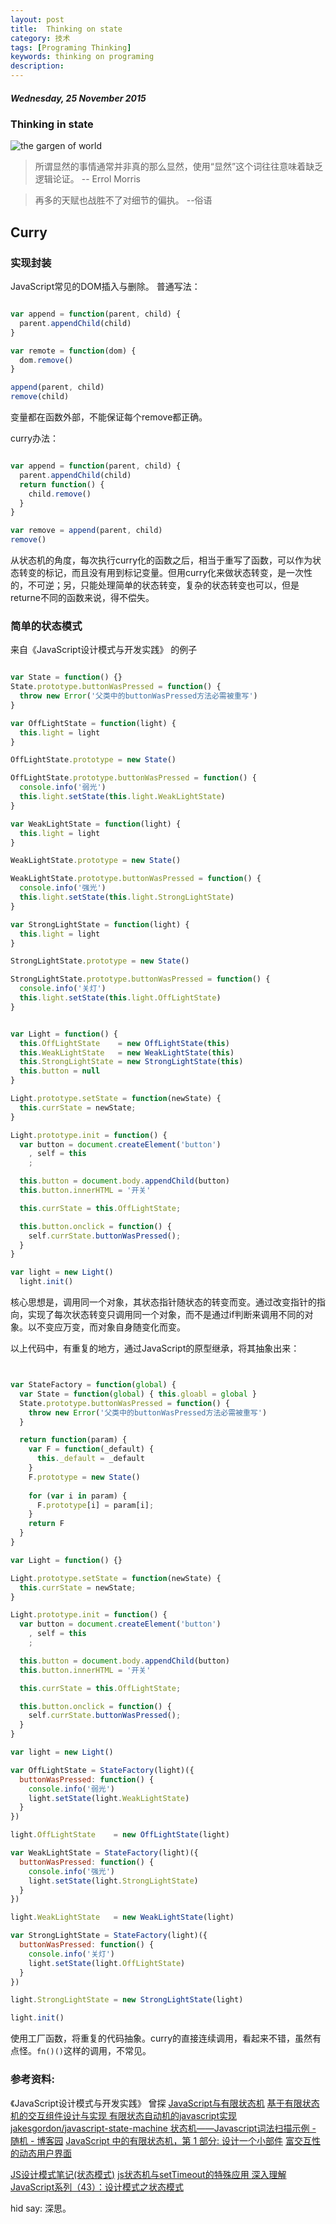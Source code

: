 ```yaml
---
layout: post
title:  Thinking on state
category: 技术
tags: [Programing Thinking]
keywords: thinking on programing
description:
---
```


##### Wednesday, 25 November 2015

### Thinking in state

![the gargen of world](/../../assets/img/tech/2015/the_garden_of_world_59.PNG)

> 所谓显然的事情通常并非真的那么显然，使用“显然”这个词往往意味着缺乏逻辑论证。 -- Errol Morris

> 再多的天赋也战胜不了对细节的偏执。  --俗语

## Curry

### 实现封装

JavaScript常见的DOM插入与删除。
普通写法：

````javascript

var append = function(parent, child) {
  parent.appendChild(child)
}

var remote = function(dom) {
  dom.remove()
}

append(parent, child)
remove(child)
````
变量都在函数外部，不能保证每个remove都正确。

curry办法：

````javascript

var append = function(parent, child) {
  parent.appendChild(child)
  return function() {
    child.remove()
  }
}

var remove = append(parent, child)
remove()

````

从状态机的角度，每次执行curry化的函数之后，相当于重写了函数，可以作为状态转变的标记，而且没有用到标记变量。但用curry化来做状态转变，是一次性的，不可逆；另，只能处理简单的状态转变，复杂的状态转变也可以，但是returne不同的函数来说，得不偿失。

### 简单的状态模式
来自《JavaScript设计模式与开发实践》 的例子

````javascript

var State = function() {}
State.prototype.buttonWasPressed = function() {
  throw new Error('父类中的buttonWasPressed方法必需被重写')
}

var OffLightState = function(light) {
  this.light = light
}

OffLightState.prototype = new State()

OffLightState.prototype.buttonWasPressed = function() {
  console.info('弱光')
  this.light.setState(this.light.WeakLightState)
}

var WeakLightState = function(light) {
  this.light = light
}

WeakLightState.prototype = new State()

WeakLightState.prototype.buttonWasPressed = function() {
  console.info('强光')
  this.light.setState(this.light.StrongLightState)
}

var StrongLightState = function(light) {
  this.light = light
}

StrongLightState.prototype = new State()

StrongLightState.prototype.buttonWasPressed = function() {
  console.info('关灯')
  this.light.setState(this.light.OffLightState)
}


var Light = function() {
  this.OffLightState    = new OffLightState(this)
  this.WeakLightState   = new WeakLightState(this)
  this.StrongLightState = new StrongLightState(this)
  this.button = null
}

Light.prototype.setState = function(newState) {
  this.currState = newState;
}

Light.prototype.init = function() {
  var button = document.createElement('button')
    , self = this
    ;

  this.button = document.body.appendChild(button)
  this.button.innerHTML = '开关'

  this.currState = this.OffLightState;

  this.button.onclick = function() {
    self.currState.buttonWasPressed();
  }
}

var light = new Light()
  light.init()

````

核心思想是，调用同一个对象，其状态指针随状态的转变而变。通过改变指针的指向，实现了每次状态转变只调用同一个对象，而不是通过if判断来调用不同的对象。以不变应万变，而对象自身随变化而变。

以上代码中，有重复的地方，通过JavaScript的原型继承，将其抽象出来：

````javascript


var StateFactory = function(global) {
  var State = function(global) { this.gloabl = global }
  State.prototype.buttonWasPressed = function() {
    throw new Error('父类中的buttonWasPressed方法必需被重写')
  }

  return function(param) {
    var F = function(_default) {
      this._default = _default
    }
    F.prototype = new State()
    
    for (var i in param) {
      F.prototype[i] = param[i];
    }
    return F
  }
}

var Light = function() {}

Light.prototype.setState = function(newState) {
  this.currState = newState;
}

Light.prototype.init = function() {
  var button = document.createElement('button')
    , self = this
    ;

  this.button = document.body.appendChild(button)
  this.button.innerHTML = '开关'

  this.currState = this.OffLightState;

  this.button.onclick = function() {
    self.currState.buttonWasPressed();
  }
}

var light = new Light()

var OffLightState = StateFactory(light)({
  buttonWasPressed: function() {
    console.info('弱光')
    light.setState(light.WeakLightState)
  }
})

light.OffLightState    = new OffLightState(light)

var WeakLightState = StateFactory(light)({
  buttonWasPressed: function() {
    console.info('强光')
    light.setState(light.StrongLightState)
  }
})

light.WeakLightState   = new WeakLightState(light)

var StrongLightState = StateFactory(light)({
  buttonWasPressed: function() {
    console.info('关灯')
    light.setState(light.OffLightState)
  }
})

light.StrongLightState = new StrongLightState(light)

light.init()

````

使用工厂函数，将重复的代码抽象。curry的直接连续调用，看起来不错，虽然有点怪。`fn()()`这样的调用，不常见。


### 参考资料:
《JavaScript设计模式与开发实践》 曾探
[JavaScript与有限状态机](http://www.ruanyifeng.com/blog/2013/09/finite-state_machine_for_javascript.html)
[基于有限状态机的交互组件设计与实现 ](http://ued.taobao.org/blog/2012/10/fsm/)
[有限状态自动机的javascript实现](http://yiminghe.iteye.com/blog/407443)
[jakesgordon/javascript-state-machine ](https://github.com/jakesgordon/javascript-state-machine)
[状态机——Javascript词法扫描示例 - 随机 - 博客园](http://www.html-js.com/article/1430)
[JavaScript 中的有限状态机，第 1 部分: 设计一个小部件](http://www.uml.org.cn/UMLApplication/200811172.asp)
[富交互性的动态用户界面 ](http://reactjs.cn/react/docs/interactivity-and-dynamic-uis.html)

[JS设计模式笔记(状态模式)](http://blog.xinshangshangxin.com/2015/07/03/JS%E8%AE%BE%E8%AE%A1%E6%A8%A1%E5%BC%8F%E7%AC%94%E8%AE%B0-%E7%8A%B6%E6%80%81%E6%A8%A1%E5%BC%8F/)
[js状态机与setTimeout的特殊应用 ](http://pleasureswx123.github.io/2015/02/12/js%E7%8A%B6%E6%80%81%E6%9C%BA%E4%B8%8EsetTimeout%E7%9A%84%E7%89%B9%E6%AE%8A%E5%BA%94%E7%94%A8/)
[ 深入理解JavaScript系列（43）：设计模式之状态模式](http://www.cnblogs.com/tomxu/archive/2012/04/18/2437099.html)

hid say: 深思。



